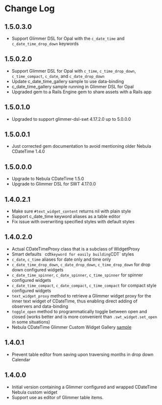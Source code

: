 # Change Log

## 1.5.0.3.0

- Support Glimmer DSL for Opal with the `c_date_time` and `c_date_time_drop_down` keywords

## 1.5.0.2.0

- Support Glimmer DSL for Opal with `c_time`, `c_time_drop_down`, `c_time_compact`, `c_date`, and `c_date_drop_down`
- Update c_date_time_gallery sample to use data-binding
- c_date_time_gallery sample running in Glimmer DSL for Opal
- Upgraded gem to a Rails Engine gem to share assets with a Rails app

## 1.5.0.1.0

- Upgraded to support glimmer-dsl-swt 4.17.2.0 up to 5.0.0.0

## 1.5.0.0.1

- Just corrected gem documentation to avoid mentioning older Nebula CDateTime 1.4.0

## 1.5.0.0.0

- Upgrade to Nebula CDateTime 1.5.0
- Upgrade to Glimmer DSL for SWT 4.17.0.0

## 1.4.0.2.1

- Make sure `#text_widget_content` returns nil with plain style
- Support c_date_time keyword aliases as a table editor
- Fix issue with overwriting specified styles with default styles

## 1.4.0.2.0

- Actual CDateTimeProxy class that is a subclass of WidgetProxy
- Smart defaults
` `cdt` keyword for easily building `CDT` styles
- `c_date`, `c_time` aliases for date only and time only
- `c_date_time_drop_down`, `c_date_drop_down`, `c_time_drop_down` for drop down configured widgets
- `c_date_time_spinner`, `c_date_spinner`, `c_time_spinner` for spinner configured widgets
- `c_date_time_compact`, `c_date_compact`, `c_time_compact` for compact style configured widgets
- `text_widget_proxy` method to retrieve a Glimmer widget proxy for the inner text widget of CDateTime, thus enabling direct adding of observers and data-binding
- `toggle_open` method to programmatically toggle between open and closed (works better and is more convenient than `.swt_widget.set_open` in some situations)
- Nebula CDateTime Glimmer Custom Widget Gallery [sample](samples/nebula/c_date_time_gallery.rb)

## 1.4.0.1

- Prevent table editor from saving upon traversing months in drop down Calendar

## 1.4.0.0

- Initial version containing a Glimmer configured and wrapped CDateTime Nebula custom widget
- Support use as editor of Glimmer table items.
